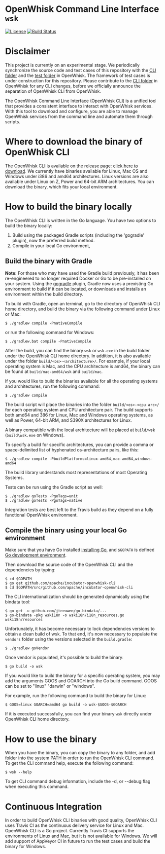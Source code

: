 <!--
#
# Licensed to the Apache Software Foundation (ASF) under one or more contributor 
# license agreements.  See the NOTICE file distributed with this work for additional 
# information regarding copyright ownership.  The ASF licenses this file to you
# under the Apache License, Version 2.0 (the # "License"); you may not use this 
# file except in compliance with the License.  You may obtain a copy of the License 
# at:
#
# http://www.apache.org/licenses/LICENSE-2.0
#
# Unless required by applicable law or agreed to in writing, software distributed 
# under the License is distributed on an "AS IS" BASIS, WITHOUT WARRANTIES OR 
# CONDITIONS OF ANY KIND, either express or implied.  See the License for the
# specific language governing permissions and limitations under the License.
#
-->

# OpenWhisk Command Line Interface `wsk`
[![License](https://img.shields.io/badge/license-Apache--2.0-blue.svg)](http://www.apache.org/licenses/LICENSE-2.0)
[![Build Status](https://travis-ci.org/apache/incubator-openwhisk-cli.svg?branch=master)](https://travis-ci.org/apache/incubator-openwhisk-cli)

# Disclaimer

This project is currently on an experimental stage. We periodically synchronize
the source code and test cases of this repository with the [CLI
folder](https://github.com/apache/incubator-openwhisk/tree/master/tools/cli/go-whisk-cli)
and the [test
folder](https://github.com/apache/incubator-openwhisk/tree/master/tests) in
OpenWhisk. The framework of test cases is under construction for this
repository. Please contribute to the [CLI
folder](https://github.com/apache/incubator-openwhisk/tree/master/tools/cli/go-whisk-cli)
in OpenWhisk for any CLI changes, before we officially announce the separation
of OpenWhisk CLI from OpenWhisk.

The OpenWhisk Command Line Interface (OpenWhisk CLI) is a unified tool that
provides a consistent interface to interact with OpenWhisk services. With this
tool to download and configure, you are able to manage OpenWhisk services from
the command line and automate them through scripts.

# Where to download the binary of OpenWhisk CLI

The OpenWhisk CLI is available on the release page: [click here to
download](https://github.com/apache/incubator-openwhisk-cli/releases). We
currently have binaries available for Linux, Mac OS and Windows under i386 and
amd64 architectures. Linux versions are also available under Linux on Z, Power
and 64-bit ARM architectures. You can download the binary, which fits your
local environment.

# How to build the binary locally

The OpenWhisk CLI is written in the Go language. You have two options to build
the binary locally:

1.  Build using the packaged Gradle scripts (including the 'gogradle' plugin),
now the preferred build method.
2.  Compile in your local Go environment,

## Build the binary with Gradle

**Note:** For those who may have used the Gradle build previously, it has been
re-engineered to no longer required Docker or Go to be pre-installed on your
system.  Using the [gogradle](https://github.com/gogradle/gogradle) plugin,
Gradle now uses a prexisting Go environment to build if it can be located, or
downloads and installs an environment within the build directory.

To build with Gradle, open an terminal, go to the directory of OpenWhisk CLI
home directory, and build the binary via the following command under Linux or
Mac:

```
$ ./gradlew compile -PnativeCompile
```

or run the following command for Windows:

```
$ ./gradlew.bat compile -PnativeCompile
```

After the build, you can find the binary `wsk` or `wsk.exe` in the build folder
under the OpenWhisk CLI home directory. In addition, it is also available under
the folder `build/<os>-<architecture>/`. For example, if your local operating
system is Mac, and the CPU architecture is amd64, the binary can be found at
`build/mac-amd64/wsk` and `build/mac`.

If you would like to build the binaries available for all the operating systems
and architectures, run the following command:

```
$ ./gradlew compile
```

The build script will place the binaries into the folder `build/<os>-<cpu arc>/`
for each operating system and CPU architecture pair. The build supports both
amd64 and 386 for Linux, Mac and Windows operating systems, as well as Power,
64-bit ARM, and S390X architectures for Linux.

A binary compatible with the local architecture will be placed at `build/wsk`
(`build\wsk.exe` on Windows).

To specify a build for specific architectures, you can provide a comma or
space-delimited list of hyphenated os-architecture pairs, like this:

```
$ ./gradlew compile -PbuildPlatforms=linux-amd64,mac-amd64,windows-amd64
```

The build library understands most representations of most Operating Systems.

Tests can be run using the Gradle script as well:

```
$ ./gradlew goTests -PgoTags=unit
$ ./gradlew goTests -PgoTags=native
```

Integration tests are best left to the Travis build as they depend on a fully
functional OpenWhisk environment.

## Compile the binary using your local Go environment

Make sure that you have Go installed [installing
Go](https://golang.org/doc/install), and `$GOPATH` is defined [Go development
environment](https://golang.org/doc/code.html).

Then download the source code of the OpenWhisk CLI and the dependencies by
typing:

```
$ cd $GOPATH
$ go get github.com/apache/incubator-openwhisk-cli
$ cd $GOPATH/src/github.com/apache/incubator-openwhisk-cli
```

The CLI internationalization should be generated dynamically using the
bindata tool:

```
$ go get -u github.com/jteeuwen/go-bindata/...
$ go-bindata -pkg wski18n -o wski18n/i18n_resources.go wski18n/resources
```

Unfortunately, it has become necessary to lock dependencies versions to obtain a
clean build of wsk.  To that end, it's now necessary to populate the `vendors`
folder using the versions selected in the `build.gradle`:

```
$ ./gradlew goVendor
```

Once vendor is populated, it's possible to build the binary:

```
$ go build -o wsk
```

If you would like to build the binary for a specific operating system, you may
add the arguments GOOS and GOARCH into the Go build command. GOOS can
be set to "linux" "darwin" or "windows".

For example, run the following command to build the binary for Linux:

```
$ GOOS=linux GOARCH=amd64 go build -o wsk-$GOOS-$GOARCH
```

If it is executed successfully, you can find your binary `wsk` directly under
OpenWhisk CLI home directory.

# How to use the binary

When you have the binary, you can copy the binary to any folder, and add folder
into the system PATH in order to run the OpenWhisk CLI command. To get the CLI
command help, execute the following command:

```
$ wsk --help
```

To get CLI command debug information, include the -d, or --debug flag when
executing this command.

# Continuous Integration

In order to build OpenWhisk CLI binaries with good quality, OpenWhisk CLI uses
Travis CI as the continuous delivery service for Linux and Mac. OpenWhisk CLI is
a Go project. Currently Travis CI supports the environments of Linux and Mac,
but it is not available for Windows. We will add support of AppVeyor CI in
future to run the test cases and build the binary for Windows.
